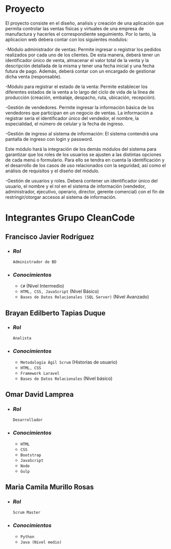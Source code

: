 # **Proyecto**
El proyecto consiste en el diseño, analisis y creación de una aplicación que permita controlar las ventas físicas y virtuales de una empresa de manufactura y hacerles el correspondiente seguimiento. Por lo tanto, la aplicacion web debera contar con los siguientes modulos:

-Módulo administrador de ventas: Permite ingresar o registrar los pedidos realizados por cada uno de los clientes. De esta manera, deberá tener un identificador único de venta, almacenar el valor total de la venta y la descripción detallada de la misma y tener una fecha inicial y una fecha futura de pago. Además, deberá contar con un encargado de gestionar dicha venta (responsable).

-Módulo para registrar el estado de la venta: Permite establecer los diferentes estados de la venta a lo largo del ciclo de vida de la línea de producción (creación, embalaje, despacho, ruta, ubicación, recepción).  

-Gestión de vendedores. Permite ingresar la información básica de los vendedores que participan en un negocio de ventas. La información a registrar sería el identificador único del vendedor, el nombre, la especialidad, el número de celular y la fecha de ingreso.

-Gestión de ingreso al sistema de información: El sistema contendrá una pantalla de ingreso con login y password.

Este módulo hará la integración de los demás módulos del sistema para garantizar que los roles de los usuarios se ajusten a las distintas opciones de cada menú o formulario. Para ello se tendra en cuenta la identificación y el desarrollo de los casos de uso relacionados con la seguridad, así como el análisis de requisitos y el diseño del módulo.

-Gestión de usuarios y roles. Deberá contener un identificador único del usuario, el nombre y el rol en el sistema de información (vendedor, administrador, ejecutivo, operario, director, gerente comercial) con el fin de restringir/otorgar accesos al sistema de información.

# **Integrantes Grupo CleanCode**

## Francisco Javier Rodríguez 

- ### _Rol_
    ```Administrador de BD```
- ### _Conocimientos_ 
    - ```C#``` (Nivel Intermedio)
    - ```HTML, CSS, JavaScript``` (Nivel Básico)
    - ```Bases de Datos Relacionales (SQL Server)``` (Nivel Avanzado)
## Brayan Edilberto Tapias Duque

- ### _Rol_
    ```Analista```
- ### _Conocimientos_ 
    - ```Metodología Ágil Scrum``` (Historias de usuario)
    - ```HTML, CSS```
    - ```Framework Laravel```
    - ```Bases de Datos Relacionales``` (Nivel básico)

## Omar David Lamprea
- ### _Rol_
    ```Desarrollador```
- ### _Conocimientos_
    - ```HTML```
    - ```CSS```
    - ```Bootstrap```
    - ```JavaScript```
    - ```Node```
    - ```Gulp```

## Maria Camila Murillo Rosas
- ### _Rol_
    ```Scrum Master```
- ### _Conocimientos_
    - ```Python```
    - ```Java (Nivel medio)```

